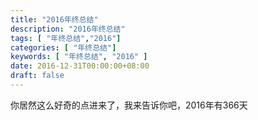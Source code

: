 ```yaml
---
title: "2016年终总结"
description: "2016年终总结"
tags: [ "年终总结","2016"]
categories: [ "年终总结"]
keywords: [ "年终总结", "2016" ]
date: 2016-12-31T00:00:00+08:00
draft: false
---
```

你居然这么好奇的点进来了，我来告诉你吧，2016年有366天